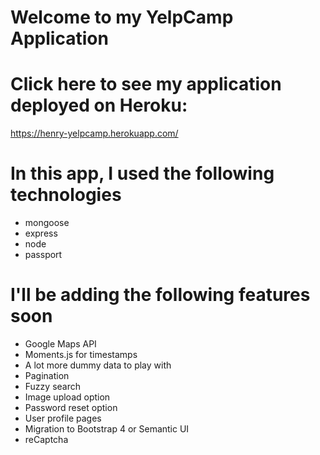 # Welcome to my YelpCamp Application

# Click here to see my application deployed on Heroku:
https://henry-yelpcamp.herokuapp.com/

# In this app, I used the following technologies
* mongoose
* express
* node
* passport

# I'll be adding the following features soon
* Google Maps API
* Moments.js for timestamps
* A lot more dummy data to play with
* Pagination
* Fuzzy search
* Image upload option
* Password reset option
* User profile pages
* Migration to Bootstrap 4 or Semantic UI
* reCaptcha

